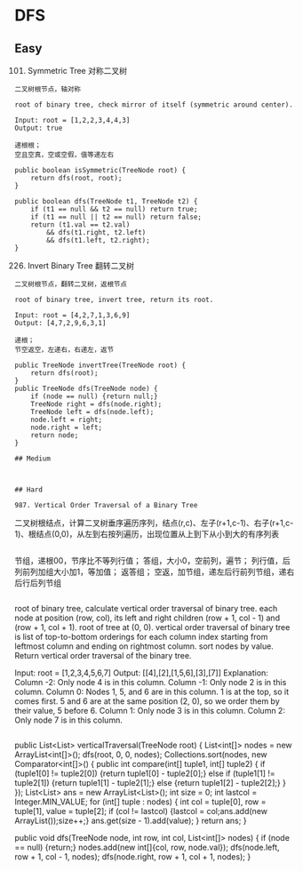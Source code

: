 # DFS

## Easy

101. Symmetric Tree 对称二叉树

```
二叉树根节点，轴对称
```
```
root of binary tree, check mirror of itself (symmetric around center).

Input: root = [1,2,2,3,4,4,3]
Output: true
```
```
递根根；
空且空真，空或空假，值等递左右
```
```
public boolean isSymmetric(TreeNode root) {
    return dfs(root, root);
}

public boolean dfs(TreeNode t1, TreeNode t2) {
    if (t1 == null && t2 == null) return true;
    if (t1 == null || t2 == null) return false;
    return (t1.val == t2.val)
        && dfs(t1.right, t2.left)
        && dfs(t1.left, t2.right);
}
```

226. Invert Binary Tree 翻转二叉树

```
二叉树根节点，翻转二叉树，返根节点
```
```
root of binary tree, invert tree, return its root.

Input: root = [4,2,7,1,3,6,9]
Output: [4,7,2,9,6,3,1]
```
```
递根；
节空返空，左递右，右递左，返节
```
```
public TreeNode invertTree(TreeNode root) {
    return dfs(root);
}
public TreeNode dfs(TreeNode node) {
    if (node == null) {return null;}
    TreeNode right = dfs(node.right);
    TreeNode left = dfs(node.left);
    node.left = right;
    node.right = left;
    return node;
}

## Medium



## Hard

987. Vertical Order Traversal of a Binary Tree

```
二叉树根结点，计算二叉树垂序遍历序列，结点(r,c)、左子(r+1,c-1)、右子(r+1,c-1)、根结点(0,0)，从左到右按列遍历，出现位置从上到下从小到大的有序列表
```
```
节组，递根00，节序比不等列行值；
答组，大小0，空前列，遍节；
  列行值，后列前列加组大小加1，等加值；
返答组；
空返，加节组，递左后行前列节组，递右后行后列节组
```
```
root of binary tree, calculate vertical order traversal of binary tree.
each node at position (row, col), its left and right children (row + 1, col - 1) and (row + 1, col + 1). root of tree at (0, 0).
vertical order traversal of binary tree is list of top-to-bottom orderings for each column index starting from leftmost column and ending on rightmost column. sort nodes by value.
Return vertical order traversal of the binary tree.

Input: root = [1,2,3,4,5,6,7]
Output: [[4],[2],[1,5,6],[3],[7]]
Explanation:
Column -2: Only node 4 is in this column.
Column -1: Only node 2 is in this column.
Column 0: Nodes 1, 5, and 6 are in this column.
          1 is at the top, so it comes first.
          5 and 6 are at the same position (2, 0), so we order them by their value, 5 before 6.
Column 1: Only node 3 is in this column.
Column 2: Only node 7 is in this column.
```
```
public List<List<Integer>> verticalTraversal(TreeNode root) {
    List<int[]> nodes = new ArrayList<int[]>();
    dfs(root, 0, 0, nodes);
    Collections.sort(nodes, new Comparator<int[]>() {
        public int compare(int[] tuple1, int[] tuple2) {
            if (tuple1[0] != tuple2[0]) {return tuple1[0] - tuple2[0];} 
            else if (tuple1[1] != tuple2[1]) {return tuple1[1] - tuple2[1];} 
            else {return tuple1[2] - tuple2[2];}
        }
    });
    List<List<Integer>> ans = new ArrayList<List<Integer>>();
    int size = 0;
    int lastcol = Integer.MIN_VALUE;
    for (int[] tuple : nodes) {
        int col = tuple[0], row = tuple[1], value = tuple[2];
        if (col != lastcol) {lastcol = col;ans.add(new ArrayList<Integer>());size++;}
        ans.get(size - 1).add(value);
    }
    return ans;
}

public void dfs(TreeNode node, int row, int col, List<int[]> nodes) {
    if (node == null) {return;}
    nodes.add(new int[]{col, row, node.val});
    dfs(node.left, row + 1, col - 1, nodes);
    dfs(node.right, row + 1, col + 1, nodes);
}
```
